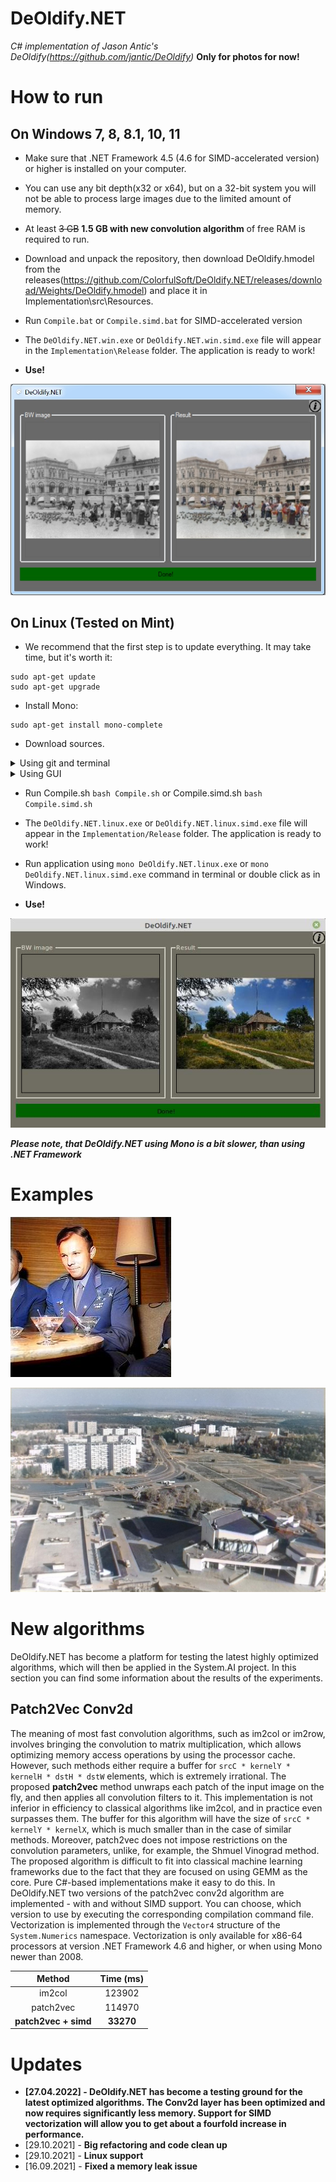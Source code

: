 # DeOldify.NET
*C# implementation of Jason Antic's DeOldify(https://github.com/jantic/DeOldify)* **Only for photos for now!**

# How to run

## On Windows 7, 8, 8.1, 10, 11
* Make sure that .NET Framework 4.5 (4.6 for SIMD-accelerated version) or higher is installed on your computer.

* You can use any bit depth(x32 or x64), but on a 32-bit system you will not be able to process large images due to the limited amount of memory.

* At least ~~3 GB~~ **1.5 GB with new convolution algorithm** of free RAM is required to run.

* Download and unpack the repository, then download DeOldify.hmodel from the releases(https://github.com/ColorfulSoft/DeOldify.NET/releases/download/Weights/DeOldify.hmodel) and place it in Implementation\src\Resources.

* Run `Compile.bat` or `Compile.simd.bat` for SIMD-accelerated version

* The `DeOldify.NET.win.exe` or `DeOldify.NET.win.simd.exe` file will appear in the `Implementation\Release` folder. The application is ready to work!

* **Use!**

![Windows GUI](https://github.com/ColorfulSoft/DeOldify.NET/blob/main/Examples/Sample.jpg)

## On Linux (Tested on Mint)
* We recommend that the first step is to update everything. It may take time, but it's worth it:
```
sudo apt-get update
sudo apt-get upgrade
```
* Install Mono:
```
sudo apt-get install mono-complete
```

* Download sources.
<details>
<summary>Using git and terminal</summary>

```
git clone https://github.com/ColorfulSoft/DeOldify.NET.git
cd DeOldify.NET
wget https://github.com/ColorfulSoft/DeOldify.NET/releases/download/Weights/DeOldify.hmodel -O Implementation/src/Resources/DeOldify.hmodel
```

</details>
<details>
<summary>Using GUI</summary>

* Download and unpack the repository.
  
* Download `DeOldify.hmodel` from the releases(https://github.com/ColorfulSoft/DeOldify.NET/releases/download/Weights/DeOldify.hmodel) and place it in `Implementation/src/Resources`.
</details>

* Run Compile.sh `bash Compile.sh` or Compile.simd.sh `bash Compile.simd.sh`

* The `DeOldify.NET.linux.exe` or `DeOldify.NET.linux.simd.exe` file will appear in the `Implementation/Release` folder. The application is ready to work!

* Run application using `mono DeOldify.NET.linux.exe` or `mono DeOldify.NET.linux.simd.exe` command in terminal or double click as in Windows.

* **Use!**

![Linux GUI](https://github.com/ColorfulSoft/DeOldify.NET/blob/main/Examples/Sample.Linux.jpg)

**_Please note, that DeOldify.NET using Mono is a bit slower, than using .NET Framework_**

# Examples

![Example1](https://github.com/ColorfulSoft/DeOldify.NET/blob/main/Examples/Example1.jpg)

![Example2](https://github.com/ColorfulSoft/DeOldify.NET/blob/main/Examples/Example2.jpg)

# New algorithms

DeOldify.NET has become a platform for testing the latest highly optimized algorithms, which will then be applied in the System.AI project. In this section you can find some information about the results of the experiments.

## Patch2Vec Conv2d

The meaning of most fast convolution algorithms, such as im2col or im2row, involves bringing the convolution to matrix multiplication, which allows optimizing memory access operations by using the processor cache. However, such methods either require a buffer for `srcC * kernelY * kernelH * dstH * dstW` elements, which is extremely irrational. The proposed **patch2vec** method unwraps each patch of the input image on the fly, and then applies all convolution filters to it. This implementation is not inferior in efficiency to classical algorithms like im2col, and in practice even surpasses them. The buffer for this algorithm will have the size of `srcC * kernelY * kernelX`, which is much smaller than in the case of similar methods. Moreover, patch2vec does not impose restrictions on the convolution parameters, unlike, for example, the Shmuel Vinograd method. The proposed algorithm is difficult to fit into classical machine learning frameworks due to the fact that they are focused on using GEMM as the core. Pure C#-based implementations make it easy to do this. In DeOldify.NET two versions of the patch2vec conv2d algorithm are implemented - with and without SIMD support. You can choose, which version to use by executing the corresponding compilation command file. Vectorization is implemented through the `Vector4` structure of the `System.Numerics` namespace. Vectorization is only available for x86-64 processors at version .NET Framework 4.6 and higher, or when using Mono newer than 2008.

|Method               |Time (ms)|
|:-------------------:|:-------:|
|im2col               |123902   |
|patch2vec            |114970   |
|**patch2vec + simd** |**33270**|

# Updates

* **[27.04.2022] - DeOldify.NET has become a testing ground for the latest optimized algorithms. The Conv2d layer has been optimized and now requires significantly less memory. Support for SIMD vectorization will allow you to get about a fourfold increase in performance.**
* [29.10.2021] - **Big refactoring and code clean up**
* [29.10.2021] - **Linux support**
* [16.09.2021] - **Fixed a memory leak issue**
